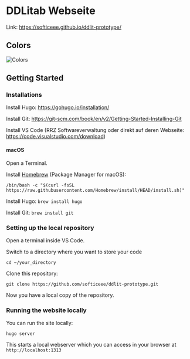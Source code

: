 # DDLitab Webseite

Link: https://softiceee.github.io/ddlit-prototype/

## Colors

![Colors](meta/colors.png)

## Getting Started

### Installations

Install Hugo: https://gohugo.io/installation/

Install Git: https://git-scm.com/book/en/v2/Getting-Started-Installing-Git

Install VS Code (RRZ Softwareverwaltung oder direkt auf deren Webseite: https://code.visualstudio.com/download)

#### macOS

Open a Terminal.

Install [Homebrew](https://brew.sh/) (Package Manager for macOS):

```/bin/bash -c "$(curl -fsSL https://raw.githubusercontent.com/Homebrew/install/HEAD/install.sh)"```

Install Hugo: `brew install hugo`

Install Git: `brew install git`

### Setting up the local repository

Open a terminal inside VS Code.

Switch to a directory where you want to store your code

```cd ~/your_directory```

Clone this repository:

```git clone https://github.com/softiceee/ddlit-prototype.git```

Now you have a local copy of the repository.

### Running the website locally

You can run the site locally:

```hugo server```

This starts a local webserver which you can access in your browser at `http://localhost:1313`